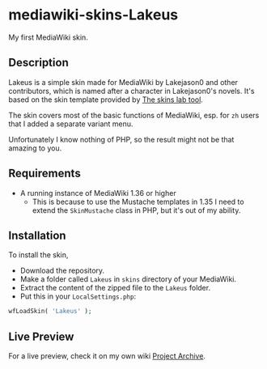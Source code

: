 # mediawiki-skins-Lakeus

My first MediaWiki skin.

## Description

Lakeus is a simple skin made for MediaWiki by Lakejason0 and other contributors, which is named after a character in Lakejason0's novels. It's based on the skin template provided by [The skins lab tool](https://skins.wmflabs.org/#/add).

The skin covers most of the basic functions of MediaWiki, esp. for `zh` users that I added a separate variant menu.

Unfortunately I know nothing of PHP, so the result might not be that amazing to you.

## Requirements

* A running instance of MediaWiki 1.36 or higher
  * This is because to use the Mustache templates in 1.35 I need to extend the `SkinMustache` class in PHP, but it's out of my ability.

## Installation

To install the skin,

* Download the repository.
* Make a folder called `Lakeus` in `skins` directory of your MediaWiki.
* Extract the content of the zipped file to the `Lakeus` folder.
* Put this in your `LocalSettings.php`:
```php
wfLoadSkin( 'Lakeus' );
```

## Live Preview

For a live preview, check it on my own wiki [Project Archive](https://lakeus.xyz/wiki/首页?useskin=lakeus).
